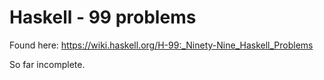 # Haskell - 99 problems

Found here: https://wiki.haskell.org/H-99:_Ninety-Nine_Haskell_Problems

So far incomplete.
